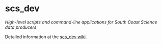 # scs_dev
_High-level scripts and command-line applications for South Coast Science data producers_

Detailed information at the [scs_dev wiki](https://github.com/south-coast-science/scs_dev/wiki).
